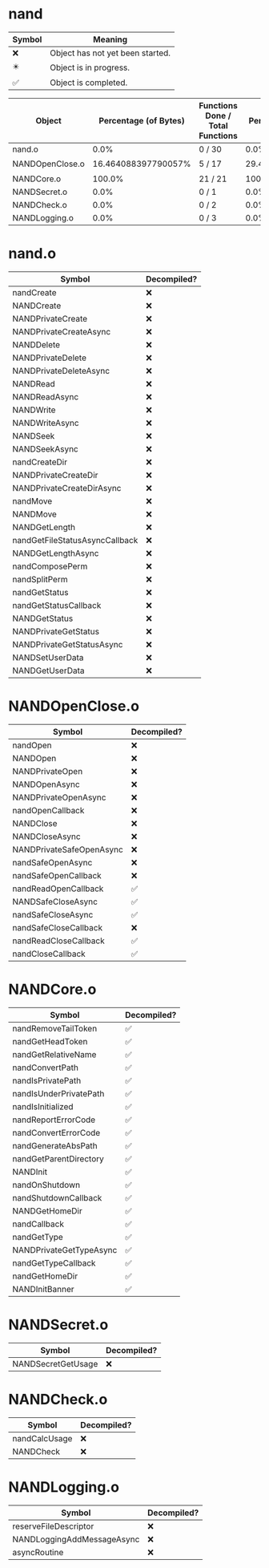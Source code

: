 # nand
| Symbol | Meaning 
| ------------- | ------------- 
| :x: | Object has not yet been started. 
| :eight_pointed_black_star: | Object is in progress. 
| :white_check_mark: | Object is completed. 


| Object | Percentage (of Bytes) | Functions Done / Total Functions | Percentage (Functions) | Status 
| ------------- | ------------- | ------------- | ------------- | ------------- 
| nand.o | 0.0% | 0 / 30 | 0.0% | :x: 
| NANDOpenClose.o | 16.464088397790057% | 5 / 17 | 29.411764705882355% | :eight_pointed_black_star: 
| NANDCore.o | 100.0% | 21 / 21 | 100.0% | :white_check_mark: 
| NANDSecret.o | 0.0% | 0 / 1 | 0.0% | :x: 
| NANDCheck.o | 0.0% | 0 / 2 | 0.0% | :x: 
| NANDLogging.o | 0.0% | 0 / 3 | 0.0% | :x: 


# nand.o
| Symbol | Decompiled? |
| ------------- | ------------- |
| nandCreate | :x: |
| NANDCreate | :x: |
| NANDPrivateCreate | :x: |
| NANDPrivateCreateAsync | :x: |
| NANDDelete | :x: |
| NANDPrivateDelete | :x: |
| NANDPrivateDeleteAsync | :x: |
| NANDRead | :x: |
| NANDReadAsync | :x: |
| NANDWrite | :x: |
| NANDWriteAsync | :x: |
| NANDSeek | :x: |
| NANDSeekAsync | :x: |
| nandCreateDir | :x: |
| NANDPrivateCreateDir | :x: |
| NANDPrivateCreateDirAsync | :x: |
| nandMove | :x: |
| NANDMove | :x: |
| NANDGetLength | :x: |
| nandGetFileStatusAsyncCallback | :x: |
| NANDGetLengthAsync | :x: |
| nandComposePerm | :x: |
| nandSplitPerm | :x: |
| nandGetStatus | :x: |
| nandGetStatusCallback | :x: |
| NANDGetStatus | :x: |
| NANDPrivateGetStatus | :x: |
| NANDPrivateGetStatusAsync | :x: |
| NANDSetUserData | :x: |
| NANDGetUserData | :x: |


# NANDOpenClose.o
| Symbol | Decompiled? |
| ------------- | ------------- |
| nandOpen | :x: |
| NANDOpen | :x: |
| NANDPrivateOpen | :x: |
| NANDOpenAsync | :x: |
| NANDPrivateOpenAsync | :x: |
| nandOpenCallback | :x: |
| NANDClose | :x: |
| NANDCloseAsync | :x: |
| NANDPrivateSafeOpenAsync | :x: |
| nandSafeOpenAsync | :x: |
| nandSafeOpenCallback | :x: |
| nandReadOpenCallback | :white_check_mark: |
| NANDSafeCloseAsync | :white_check_mark: |
| nandSafeCloseAsync | :white_check_mark: |
| nandSafeCloseCallback | :x: |
| nandReadCloseCallback | :white_check_mark: |
| nandCloseCallback | :white_check_mark: |


# NANDCore.o
| Symbol | Decompiled? |
| ------------- | ------------- |
| nandRemoveTailToken | :white_check_mark: |
| nandGetHeadToken | :white_check_mark: |
| nandGetRelativeName | :white_check_mark: |
| nandConvertPath | :white_check_mark: |
| nandIsPrivatePath | :white_check_mark: |
| nandIsUnderPrivatePath | :white_check_mark: |
| nandIsInitialized | :white_check_mark: |
| nandReportErrorCode | :white_check_mark: |
| nandConvertErrorCode | :white_check_mark: |
| nandGenerateAbsPath | :white_check_mark: |
| nandGetParentDirectory | :white_check_mark: |
| NANDInit | :white_check_mark: |
| nandOnShutdown | :white_check_mark: |
| nandShutdownCallback | :white_check_mark: |
| NANDGetHomeDir | :white_check_mark: |
| nandCallback | :white_check_mark: |
| nandGetType | :white_check_mark: |
| NANDPrivateGetTypeAsync | :white_check_mark: |
| nandGetTypeCallback | :white_check_mark: |
| nandGetHomeDir | :white_check_mark: |
| NANDInitBanner | :white_check_mark: |


# NANDSecret.o
| Symbol | Decompiled? |
| ------------- | ------------- |
| NANDSecretGetUsage | :x: |


# NANDCheck.o
| Symbol | Decompiled? |
| ------------- | ------------- |
| nandCalcUsage | :x: |
| NANDCheck | :x: |


# NANDLogging.o
| Symbol | Decompiled? |
| ------------- | ------------- |
| reserveFileDescriptor | :x: |
| NANDLoggingAddMessageAsync | :x: |
| asyncRoutine | :x: |


